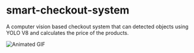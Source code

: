 # smart-checkout-system
A computer vision based checkout system that can detected objects using YOLO V8 and calculates the price of the products.

![Animated GIF](https://i.imgur.com/wXTKhme.gif)
